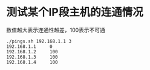 # 测试某个IP段主机的连通情况
数值越大表示连通性越差，100表示不可通
```shell
./pings.sh 192.168.1.1 3
192.168.1.1     0
192.168.1.2     100
192.168.1.3     100
192.168.1.4     100
```
